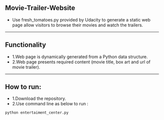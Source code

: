 ## Movie-Trailer-Website
- Use fresh_tomatoes.py provided by Udacity to generate a static web page allow visitors to browse their movies and watch the trailers.

---

## Functionality
  - 1.Web page is dynamically generated from a Python data structure.
  - 2.Web page presents required content (movie title, box art and url of movie trailer).

---
## How to run:
  - 1.Download the repository.
  - 2.Use command line as below to run :
```python
python entertaiment_center.py
```
